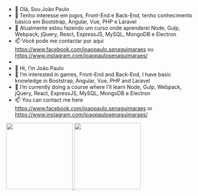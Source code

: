 - 👋 Olá, Sou João Paulo
- 👀 Tenho interesse em jogos, Front-End e Back-End, tenho conhecimento básico em Bootstrap, Angular, Vue, PHP e Laravel
- 🌱 Atualmente estou fazendo um curso onde aprenderei Node, Gulp, Webpack, jQuery, React, ExpressJS, MySQL, MongoDB e Electron
- 📫 Você pode me contactar por aqui https://www.facebook.com/joaopaulo.senaguimaraes ou https://www.instagram.com/joaopaulosenaguimaraes/
- 
- 👋 Hi, I’m João Paulo
- 👀 I’m interested in games, Front-End and Back-End, I have basic knowledge in Bootstrap, Angular, Vue, PHP and Laravel
- 🌱 I’m currently doing a course where I'll learn Node, Gulp, Webpack, jQuery, React, ExpressJS, MySQL, MongoDB e Electron
- 📫 You can contact me here https://www.facebook.com/joaopaulo.senaguimaraes or https://www.instagram.com/joaopaulosenaguimaraes/

<div>
<a href="https://github.com/seu-usuário-aqui">
<img height="180em" src="https://github-readme-stats.vercel.app/api/top-langs/?username=seu-usuário-aqui&layout=compact&langs_count=7&theme=dracula"/>
<img height="180em" src="https://github-readme-stats.vercel.app/api?username=seu-usuário-aqui&show_icons=true&theme=dracula&include_all_commits=true&count_private=true"/>
</div>
